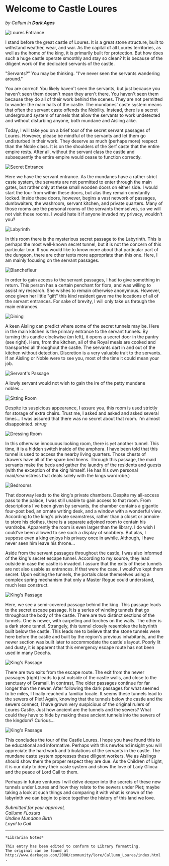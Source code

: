 # Welcome to Castle Loures

_by Callum in_ ___Dark Ages___

![Loures Entrance](images/callum_loures_1.png)

I stand before the great castle of Loures. It is a great stone structure, built to withstand weather, wear, and war. As the capital of all Loures territories, as well as the home of the king, it is primarily built for protection. But how does such a huge castle operate smoothly and stay so clean? It is because of the diligent work of the dedicated servants of the castle.

"Servants?" You may be thinking. "I've never seen the servants wandering around."

You are correct! You likely haven't seen the servants, but just because you haven't seen them doesn't mean they aren't there. You haven't seen them because they do all of their work behind the scenes. They are not permitted to wander the main halls of the castle. The mundanes' caste system means that often the servant caste offends the Nobility. Instead, there is a secret underground system of tunnels that allow the servants to work undetected and without disturbing anyone, both mundane and Aisling alike.

Today, I will take you on a brief tour of the secret servant passages of Loures. However, please be mindful of the servants and let them go undisturbed in their work. They deserve as much (perhaps more) respect than the Noble class. It is on the shoulders of the Serf caste that the entire empire rests. After all, without the servant class the castle and subsequently the entire empire would cease to function correctly.

![Secret Entrance](images/callum_loures_2.png)

Here we have the servant entrance. As the mundanes have a rather strict caste system, the servants are not permitted to enter through the main gates, but rather only at these small wooden doors on either side. I would start the tour from within these doors, but alas they remain constantly locked. Inside these doors, however, begins a vast network of passages, dumbwaiters, the washroom, servant kitchen, and private quarters. Many of those rooms are the personal rooms of the servants themselves, so we will not visit those rooms. I would hate it if anyone invaded my privacy, wouldn't you?

![Labyrinth](images/callum_loures_3.png)

In this room there is the mysterious secret passage to the Labyrinth. This is perhaps the most well-known secret tunnel, but it is not the concern of this particular tour. If you would like to know more about that particular part of the dungeon, there are other texts more appropriate than this one. Here, I am mainly focusing on the servant passages.

![Blanchefleur](images/callum_loures_4.png)

In order to gain access to the servant passages, I had to give something in return. This person has a certain penchant for flora, and was willing to assist my research. She wishes to remain otherwise anonymous. However, once given her little "gift" this kind resident gave me the locations of all of the servant entrances. For sake of brevity, I will only take us through the main entrances.

![Dining](images/callum_loures_5.png)

A keen Aisling can predict where some of the secret tunnels may be. Here in the main kitchen is the primary entrance to the servant tunnels. By turning this candle clockwise (on left), it opens a secret door in the pantry (see right). Here, from the kitchen, all of the Royal meals are cooked and transported all throughout the castle. The servants dart in and out of the kitchen without detection. Discretion is a very valuable trait to the servants. If an Aisling or Noble were to see you, most of the time it could mean your job. 

![Servant's Passage](images/callum_loures6.png)

A lowly servant would not wish to gain the ire of the petty mundane nobles...

![Sitting Room](images/callum_loures_7.png)

Despite its suspicious appearance, I assure you, this room is used strictly for storage of extra chairs. Trust me, I asked and asked and asked several times... I was assured that there was no secret about that room. I'm almost disappointed. *shrug*

![Dressing Room](images/callum_loures_8.png)

In this otherwise innocuous looking room, there is yet another tunnel. This time, it is a hidden switch inside of the amphora. I have been told that this tunnel is used to access the nearby living quarters. Those chests of drawers have all of the spare bed linens. Through this passage, the maid servants make the beds and gather the laundry of the residents and guests (with the exception of the king himself. He has his own personal maid/seamstress that deals solely with the kings wardrobe.)

![Bedrooms](images/callum_loures_9.png)

That doorway leads to the king's private chambers. Despite my all-access pass to the palace, I was still unable to gain access to that room. From descriptions I've been given by servants, the chamber contains a gigantic four-post bed, an ornate writing desk, and a window with a wonderful view. According to the king's private seamstress, rather than a closet or armoire to store his clothes, there is a separate adjoined room to contain his wardrobe. Apparently the room is even larger than the library. I do wish I could've been allowed to see such a display of snobbery. But alas, I suppose even a king enjoys his privacy once in awhile. Although, I have never seen him leave his throne...


Aside from the servant passages throughout the castle, I was also informed of the king's secret escape tunnel. According to my source, they lead outside in case the castle is invaded. I assure that the exits of these tunnels are not also usable as entrances. If that were the case, I would've kept them secret. Upon exiting the tunnels, the portals close themselves using a complex spring mechanism that only a Master Rogue could understand, much less construct.

![King's Passage](images/callum_loures_10.png)

Here, we see a semi-covered passage behind the king. This passage leads to the secret escape passage. It is a series of winding tunnels that go throughout the body of the castle. There are two distinct sections of the tunnels. One is newer, with carpeting and torches on the walls. The other is a dark stone tunnel. Strangely, this tunnel closely resembles the labyrinth built below the castle. This leads me to believe that the stone tunnels were here before the castle and built by the region's previous inhabitants, and the newer section was built later to accommodate the castle's layout. Poorly lit and dusty, it is apparent that this emergency escape route has not been used in many Deochs.

![King's Passage](images/callum_loures_11.png)

There are two exits from the escape route. The exit from the newer passages (right) leads to just outside of the castle walls, and close to the sanctuary of Gramail. In contrast, The older passages continue for far longer than the newer. After following the dark passages for what seemed to be miles, I finally reached a familiar locale. It seems these tunnels lead to the sewers of Piet! Again, knowing that the tunnels below the castle and the sewers connect, I have grown very suspicious of the original rulers of Loures Castle. Just how ancient are the tunnels and the sewers? What could they have to hide by making these ancient tunnels into the sewers of the kingdom? Curious...

![King's Passage](images/callum_loures_12.png)

This concludes the tour of the Castle Loures. I hope you have found this to be educational and informative. Perhaps with this newfound insight you will appreciate the hard work and tribulations of the servants in the castle. The mundane caste system oppresses these diligent workers. We as Aislings should show them the proper respect they are due. As the Children of Light, it is our duty to deny their caste system and show the love of Lady Glioca and the peace of Lord Cail to them.

Perhaps in future ventures I will delve deeper into the secrets of these new tunnels under Loures and how they relate to the sewers under Piet; maybe taking a look at such things and comparing it with what is known of the labyrinth we can begin to piece together the history of this land we love.

_Submitted for your approval,_  
_Callumn i'Losuta_  
_Undine Mundane Birth_  
_Loyal to Cail_  

***

```
*Librarian Notes*

This entry has been edited to conform to Library formatting.
The original can be found at http://www.darkages.com/2000/community/lore/Callumn_Loures/index.html .
```
